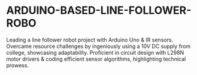 # ARDUINO-BASED-LINE-FOLLOWER-ROBO
Leading a line follower robot project with Arduino Uno &amp; IR sensors. Overcame resource challenges by ingeniously using a 10V DC supply from college, showcasing adaptability. Proficient in circuit design with L298N motor drivers &amp; coding efficient sensor algorithms, highlighting technical prowess.
